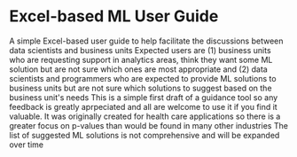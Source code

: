 # Excel-based ML User Guide
A simple Excel-based user guide to help facilitate the discussions between data scientists and business units
Expected users are (1) business units who are requesting support in analytics areas, think they want some ML solution but are not sure which ones are most appropriate and (2) data scientists and programmers who are expected to provide ML solutions to business units but are not sure which solutions to suggest based on the business unit's needs
This is a simple first draft of a guidance tool so any feedback is greatly aprpeciated and all are welcome to use it if you find it valuable.  It was originally created for health care applications so there is a greater focus on p-values than would be found in many other industries
The list of suggested ML solutions is not comprehensive and will be expanded over time
